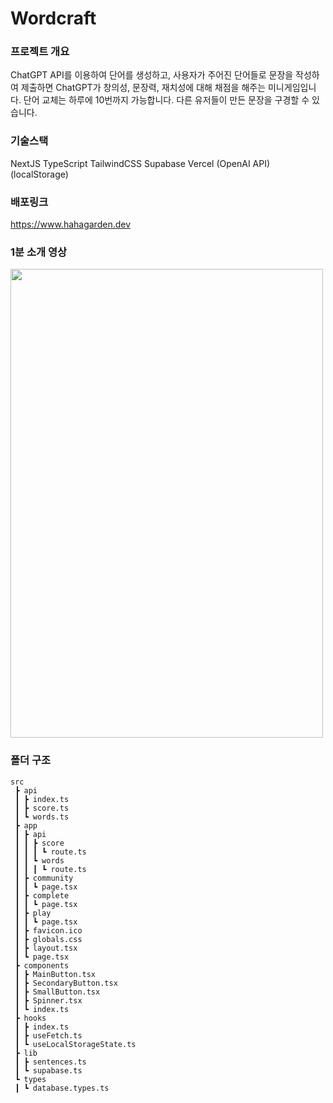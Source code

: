 # Wordcraft

### 프로젝트 개요
ChatGPT API를 이용하여 단어를 생성하고, 사용자가 주어진 단어들로 문장을 작성하여 제출하면 ChatGPT가 창의성, 문장력, 재치성에 대해 채점을 해주는 미니게임입니다.
단어 교체는 하루에 10번까지 가능합니다.
다른 유저들이 만든 문장을 구경할 수 있습니다.

### 기술스택
NextJS TypeScript TailwindCSS Supabase Vercel
(OpenAI API) (localStorage)

### 배포링크
https://www.hahagarden.dev

### 1분 소개 영상
<img src="https://github.com/user-attachments/assets/095e3083-6e83-4b88-bb48-e3c3ba62baba" width="500" height="750" />

### 폴더 구조
```
src
 ┣ api
 ┃ ┣ index.ts
 ┃ ┣ score.ts
 ┃ ┗ words.ts
 ┣ app
 ┃ ┣ api
 ┃ ┃ ┣ score
 ┃ ┃ ┃ ┗ route.ts
 ┃ ┃ ┗ words
 ┃ ┃ ┃ ┗ route.ts
 ┃ ┣ community
 ┃ ┃ ┗ page.tsx
 ┃ ┣ complete
 ┃ ┃ ┗ page.tsx
 ┃ ┣ play
 ┃ ┃ ┗ page.tsx
 ┃ ┣ favicon.ico
 ┃ ┣ globals.css
 ┃ ┣ layout.tsx
 ┃ ┗ page.tsx
 ┣ components
 ┃ ┣ MainButton.tsx
 ┃ ┣ SecondaryButton.tsx
 ┃ ┣ SmallButton.tsx
 ┃ ┣ Spinner.tsx
 ┃ ┗ index.ts
 ┣ hooks
 ┃ ┣ index.ts
 ┃ ┣ useFetch.ts
 ┃ ┗ useLocalStorageState.ts
 ┣ lib
 ┃ ┣ sentences.ts
 ┃ ┗ supabase.ts
 ┗ types
 ┃ ┗ database.types.ts
```
